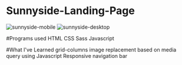# Sunnyside-Landing-Page

![sunnyside-mobile](https://user-images.githubusercontent.com/87323916/153347052-60dac45c-f346-4581-8d37-b8896383a023.gif)
![sunnyside-desktop](https://user-images.githubusercontent.com/87323916/153347049-7fbe74cf-f80b-4a5c-9a3d-61ee1f6661e2.gif)

#Programs used
HTML
CSS
Sass
Javascript


#What I've Learned
grid-columns
image replacement based on media query using Javascript
Responsive navigation bar

